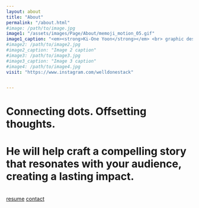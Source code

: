 ```yaml
---
layout: about
title: "About"
permalink: "/about.html"
#image: /path/to/image.jpg
image1: "/assets/images/Page/About/memoji_motion_05.gif"
image1_caption: "<em><strong>Ki-One Yoon</strong></em> <br> graphic designer"
#image2: /path/to/image2.jpg
#image2_caption: "Image 2 caption"
#image3: /path/to/image3.jpg
#image3_caption: "Image 3 caption"
#image4: /path/to/image4.jpg
visit: "https://www.instagram.com/welldonestack"


---
```


<h1 class="display-1 font-weight-normal">
                    Connecting dots. Offsetting thoughts.
                </h1>

<h1 class="caption-text">
He will help craft a compelling story that resonates with your audience, creating a lasting impact.</h1>

<br>
<a class="btn btn-trans" href="https://github.com/wowthemesnet/template-pintereso-bootstrap-jekyll/archive/master.zip"><i class="fa fa-download"></i> resume</a> 
<a class="btn btn-trans" href="{{site.baseurl}}/contact.html"><i class="fa fa-envelope"></i> contact</a> 
